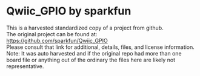 
# Qwiic_GPIO by sparkfun  
This is a harvested standardized copy of a project from github.  
The original project can be found at:  
https://github.com/sparkfun/Qwiic_GPIO  
Please consult that link for additional, details, files, and license information.  
Note: It was auto harvested and if the original repo had more than one board file or anything out of the ordinary the files here are likely not representative.  
    